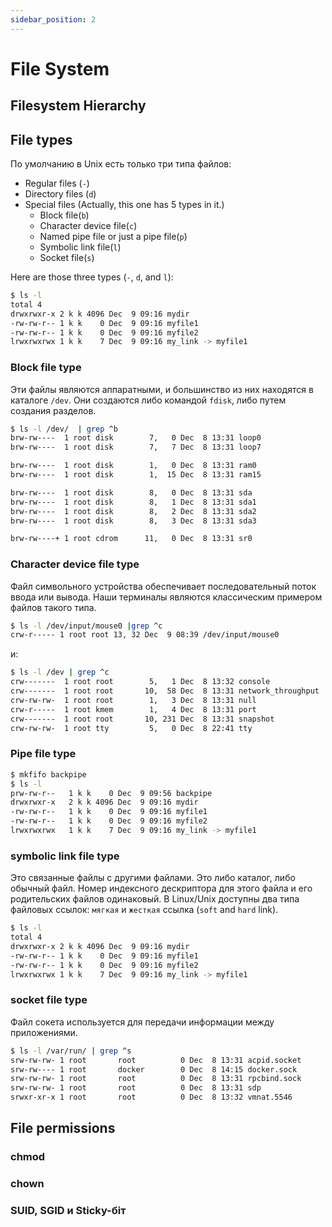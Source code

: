 ```yaml
---
sidebar_position: 2
---
```


# File System

## Filesystem Hierarchy

## File types

По умолчанию в Unix есть только три типа файлов:
- Regular files (`-`)
- Directory files (`d`)
- Special files (Actually, this one has 5 types in it.)
  - Block file(`b`)
  - Character device file(`c`)
  - Named pipe file or just a pipe file(`p`)
  - Symbolic link file(`l`)
  - Socket file(`s`) 

Here are those three types (`-`, `d`, and `l`):
```bash
$ ls -l
total 4
drwxrwxr-x 2 k k 4096 Dec  9 09:16 mydir
-rw-rw-r-- 1 k k    0 Dec  9 09:16 myfile1
-rw-rw-r-- 1 k k    0 Dec  9 09:16 myfile2
lrwxrwxrwx 1 k k    7 Dec  9 09:16 my_link -> myfile1
```
### Block file type
Эти файлы являются аппаратными, и большинство из них находятся в каталоге `/dev`. Они создаются либо командой `fdisk`, либо путем создания разделов.
```bash
$ ls -l /dev/  | grep ^b
brw-rw----  1 root disk        7,   0 Dec  8 13:31 loop0
brw-rw----  1 root disk        7,   7 Dec  8 13:31 loop7

brw-rw----  1 root disk        1,   0 Dec  8 13:31 ram0
brw-rw----  1 root disk        1,  15 Dec  8 13:31 ram15

brw-rw----  1 root disk        8,   0 Dec  8 13:31 sda
brw-rw----  1 root disk        8,   1 Dec  8 13:31 sda1
brw-rw----  1 root disk        8,   2 Dec  8 13:31 sda2
brw-rw----  1 root disk        8,   3 Dec  8 13:31 sda3

brw-rw----+ 1 root cdrom      11,   0 Dec  8 13:31 sr0
```
### Character device file type
Файл символьного устройства обеспечивает последовательный поток ввода или вывода. Наши терминалы являются классическим примером файлов такого типа.
```bash
$ ls -l /dev/input/mouse0 |grep ^c
crw-r----- 1 root root 13, 32 Dec  9 08:39 /dev/input/mouse0
```
и:
```bash
$ ls -l /dev | grep ^c
crw-------  1 root root        5,   1 Dec  8 13:32 console
crw-------  1 root root       10,  58 Dec  8 13:31 network_throughput
crw-rw-rw-  1 root root        1,   3 Dec  8 13:31 null
crw-r-----  1 root kmem        1,   4 Dec  8 13:31 port
crw-------  1 root root       10, 231 Dec  8 13:31 snapshot
crw-rw-rw-  1 root tty         5,   0 Dec  8 22:41 tty
```

### Pipe file type
```bash
$ mkfifo backpipe
$ ls -l
prw-rw-r--   1 k k    0 Dec  9 09:56 backpipe
drwxrwxr-x   2 k k 4096 Dec  9 09:16 mydir
-rw-rw-r--   1 k k    0 Dec  9 09:16 myfile1
-rw-rw-r--   1 k k    0 Dec  9 09:16 myfile2
lrwxrwxrwx   1 k k    7 Dec  9 09:16 my_link -> myfile1
```

### symbolic link file type
Это связанные файлы с другими файлами. Это либо каталог, либо обычный файл. Номер индексного дескриптора для этого файла и его родительских файлов одинаковый. В Linux/Unix доступны два типа файловых ссылок: `мягкая` и `жесткая` ссылка (`soft` and `hard` link).
```bash
$ ls -l
total 4
drwxrwxr-x 2 k k 4096 Dec  9 09:16 mydir
-rw-rw-r-- 1 k k    0 Dec  9 09:16 myfile1
-rw-rw-r-- 1 k k    0 Dec  9 09:16 myfile2
lrwxrwxrwx 1 k k    7 Dec  9 09:16 my_link -> myfile1
```

### socket file type
Файл сокета используется для передачи информации между приложениями.
```bash
$ ls -l /var/run/ | grep ^s
srw-rw-rw- 1 root       root          0 Dec  8 13:31 acpid.socket
srw-rw---- 1 root       docker        0 Dec  8 14:15 docker.sock
srw-rw-rw- 1 root       root          0 Dec  8 13:31 rpcbind.sock
srw-rw-rw- 1 root       root          0 Dec  8 13:31 sdp
srwxr-xr-x 1 root       root          0 Dec  8 13:32 vmnat.5546
```

## File permissions

### chmod

### chown

### SUID, SGID и Sticky-біт